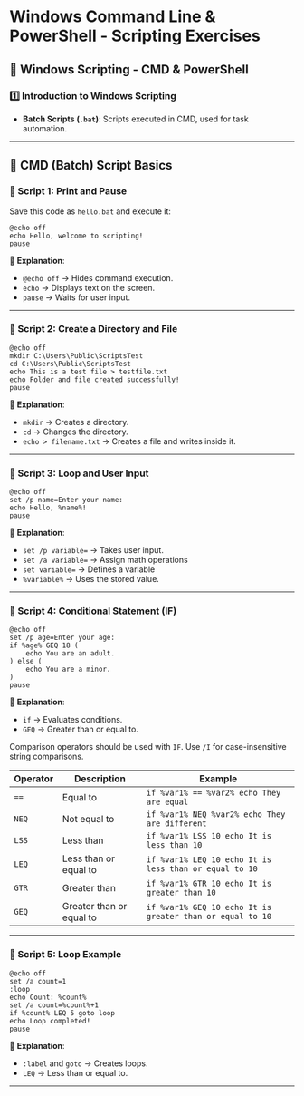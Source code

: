 # Windows Command Line & PowerShell - Scripting Exercises

## 📜 Windows Scripting - CMD & PowerShell

### 1️⃣ Introduction to Windows Scripting
- **Batch Scripts (`.bat`)**: Scripts executed in CMD, used for task automation.

---

## 📌 CMD (Batch) Script Basics

### 🔹 Script 1: Print and Pause
Save this code as `hello.bat` and execute it:
```batch
@echo off
echo Hello, welcome to scripting!
pause
```
📌 **Explanation**:
- `@echo off` → Hides command execution.
- `echo` → Displays text on the screen.
- `pause` → Waits for user input.

---

### 🔹 Script 2: Create a Directory and File
```batch
@echo off
mkdir C:\Users\Public\ScriptsTest
cd C:\Users\Public\ScriptsTest
echo This is a test file > testfile.txt
echo Folder and file created successfully!
pause
```
📌 **Explanation**:
- `mkdir` → Creates a directory.
- `cd` → Changes the directory.
- `echo > filename.txt` → Creates a file and writes inside it.

---

### 🔹 Script 3: Loop and User Input
```batch
@echo off
set /p name=Enter your name:
echo Hello, %name%!
pause
```
📌 **Explanation**:
- `set /p variable=` → Takes user input.
- `set /a variable=` → Assign math operations
- `set variable=` → Defines a variable
- `%variable%` → Uses the stored value.

---

### 🔹 Script 4: Conditional Statement (IF)
```batch
@echo off
set /p age=Enter your age:
if %age% GEQ 18 (
    echo You are an adult.
) else (
    echo You are a minor.
)
pause
```
📌 **Explanation**:
- `if` → Evaluates conditions.
- `GEQ` → Greater than or equal to.

Comparison operators should be used with `IF`. Use `/I` for case-insensitive string comparisons.

| **Operator**  | **Description** | **Example** |
|--------------|----------------|-------------|
| `==` | Equal to | `if %var1% == %var2% echo They are equal` |
| `NEQ` | Not equal to | `if %var1% NEQ %var2% echo They are different` |
| `LSS` | Less than | `if %var1% LSS 10 echo It is less than 10` |
| `LEQ` | Less than or equal to | `if %var1% LEQ 10 echo It is less than or equal to 10` |
| `GTR` | Greater than | `if %var1% GTR 10 echo It is greater than 10` |
| `GEQ` | Greater than or equal to | `if %var1% GEQ 10 echo It is greater than or equal to 10` |

---

### 🔹 Script 5: Loop Example
```batch
@echo off
set /a count=1
:loop
echo Count: %count%
set /a count=%count%+1
if %count% LEQ 5 goto loop
echo Loop completed!
pause
```
📌 **Explanation**:
- `:label` and `goto` → Creates loops.
- `LEQ` → Less than or equal to.

---
